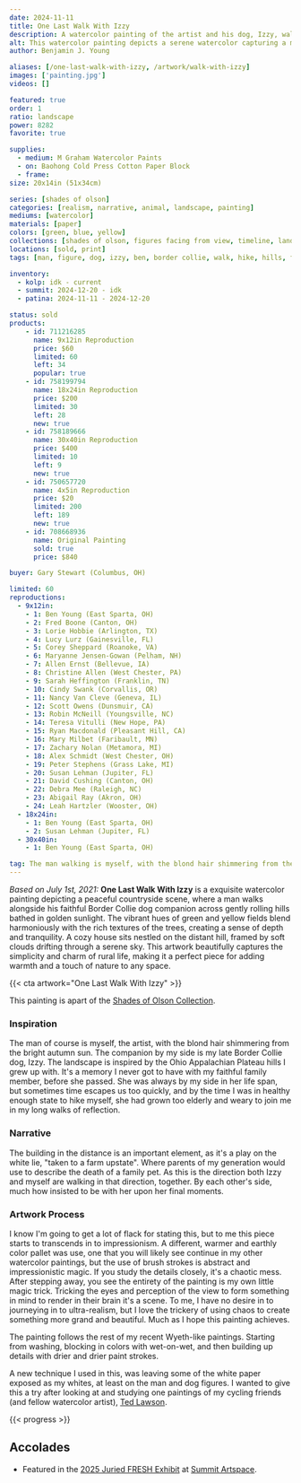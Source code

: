 ```yaml
---
date: 2024-11-11
title: One Last Walk With Izzy
description: A watercolor painting of the artist and his dog, Izzy, walking across the rolling hills of Appalachia Ohio.
alt: This watercolor painting depicts a serene watercolor capturing a man and a Border Collie dog strolling through rolling hills, evoking the peaceful charm of the countryside.
author: Benjamin J. Young

aliases: [/one-last-walk-with-izzy, /artwork/walk-with-izzy]
images: ['painting.jpg']
videos: []

featured: true
order: 1
ratio: landscape
power: 8282
favorite: true

supplies:
  - medium: M Graham Watercolor Paints
  - on: Baohong Cold Press Cotton Paper Block
  - frame: 
size: 20x14in (51x34cm)

series: [shades of olson]
categories: [realism, narrative, animal, landscape, painting]
mediums: [watercolor]
materials: [paper]
colors: [green, blue, yellow]
collections: [shades of olson, figures facing from view, timeline, landscapes, animals]
locations: [sold, print]
tags: [man, figure, dog, izzy, ben, border collie, walk, hike, hills, forrest, house, sky, field, outdoors, autumn, rustic, serene, appalachia, east sparta, ohio]

inventory:
  - kolp: idk - current
  - summit: 2024-12-20 - idk
  - patina: 2024-11-11 - 2024-12-20

status: sold
products:
    - id: 711216285
      name: 9x12in Reproduction
      price: $60
      limited: 60
      left: 34
      popular: true
    - id: 758199794
      name: 18x24in Reproduction
      price: $200
      limited: 30
      left: 28
      new: true
    - id: 758189666
      name: 30x40in Reproduction
      price: $400
      limited: 10
      left: 9
      new: true
    - id: 750657720
      name: 4x5in Reproduction
      price: $20
      limited: 200
      left: 189
      new: true
    - id: 708668936
      name: Original Painting
      sold: true
      price: $840

buyer: Gary Stewart (Columbus, OH)

limited: 60
reproductions:
  - 9x12in:
    - 1: Ben Young (East Sparta, OH)
    - 2: Fred Boone (Canton, OH)
    - 3: Lorie Hobbie (Arlington, TX)
    - 4: Lucy Lurz (Gainesville, FL)
    - 5: Corey Sheppard (Roanoke, VA)
    - 6: Maryanne Jensen-Gowan (Pelham, NH)
    - 7: Allen Ernst (Bellevue, IA)
    - 8: Christine Allen (West Chester, PA)
    - 9: Sarah Heffington (Franklin, TN)
    - 10: Cindy Swank (Corvallis, OR)
    - 11: Nancy Van Cleve (Geneva, IL)
    - 12: Scott Owens (Dunsmuir, CA)
    - 13: Robin McNeill (Youngsville, NC)
    - 14: Teresa Vitulli (New Hope, PA)
    - 15: Ryan Macdonald (Pleasant Hill, CA)
    - 16: Mary Milbet (Faribault, MN)
    - 17: Zachary Nolan (Metamora, MI)
    - 18: Alex Schmidt (West Chester, OH)
    - 19: Peter Stephens (Grass Lake, MI)
    - 20: Susan Lehman (Jupiter, FL)
    - 21: David Cushing (Canton, OH)
    - 22: Debra Mee (Raleigh, NC)
    - 23: Abigail Ray (Akron, OH)
    - 24: Leah Hartzler (Wooster, OH)
  - 18x24in:
    - 1: Ben Young (East Sparta, OH)
    - 2: Susan Lehman (Jupiter, FL)
  - 30x40in:
    - 1: Ben Young (East Sparta, OH)

tag: The man walking is myself, with the blond hair shimmering from the bright autumn sun. The companion by my side is my late Border Collie dog, Izzy. The landscape is inspired by the Ohio Appalachian Plateau hills I grew up with. It's a memory I never got to have with my faithful family member, before she passed. She was always by my side in her life span, but sometimes time escapes us too quickly, and by the time I was in healthy enough state to hike myself, she had grown too elderly and weary to join me in my long walks of reflection.
---
```


_Based on July 1st, 2021:_ **One Last Walk With Izzy** is a exquisite watercolor painting depicting a peaceful countryside scene, where a man walks alongside his faithful Border Collie dog companion across gently rolling hills bathed in golden sunlight. The vibrant hues of green and yellow fields blend harmoniously with the rich textures of the trees, creating a sense of depth and tranquility. A cozy house sits nestled on the distant hill, framed by soft clouds drifting through a serene sky. This artwork beautifully captures the simplicity and charm of rural life, making it a perfect piece for adding warmth and a touch of nature to any space.

<!--more-->

{{< cta artwork="One Last Walk With Izzy" >}}

This painting is apart of the [Shades of Olson Collection](/collections/shades-of-olson).

### Inspiration ###

The man of course is myself, the artist, with the blond hair shimmering from the bright autumn sun. The companion by my side is my late Border Collie dog, Izzy. The landscape is inspired by the Ohio Appalachian Plateau hills I grew up with. It's a memory I never got to have with my faithful family member, before she passed. She was always by my side in her life span, but sometimes time escapes us too quickly, and by the time I was in healthy enough state to hike myself, she had grown too elderly and weary to join me in my long walks of reflection.

### Narrative ###

The building in the distance is an important element, as it's a play on the white lie, "taken to a farm upstate". Where parents of my generation would use to describe the death of a family pet. As this is the direction both Izzy and myself are walking in that direction, together. By each other's side, much how insisted to be with her upon her final moments.

### Artwork Process ###

I know I'm going to get a lot of flack for stating this, but to me this piece starts to transcends in to impressionism. A different, warmer and earthly color pallet was use, one that you will likely see continue in my other watercolor paintings, but the use of brush strokes is abstract and impressionistic magic. If you study the details closely, it's a chaotic mess. After stepping away, you see the entirety of the painting is my own little magic trick. Tricking the eyes and perception of the view to form something in mind to render in their brain it's a scene. To me, I have no desire in to journeying in to ultra-realism, but I love the trickery of using chaos to create something more grand and beautiful. Much as I hope this painting achieves.

The painting follows the rest of my recent Wyeth-like paintings. Starting from washing, blocking in colors with wet-on-wet, and then building up details with drier and drier paint strokes.

A new technique I used in this, was leaving some of the white paper exposed as my whites, at least on the man and dog figures. I wanted to give this a try after looking at and studying one paintings of my cycling friends (and fellow watercolor artist), [Ted Lawson](https://tedlawsonartist.com).

{{< progress >}}

## Accolades ##

* Featured in the [2025 Juried FRESH Exhibit](https://www.summitartspace.org/fresh-2025/) at [Summit Artspace](https://www.summitartspace.org).
